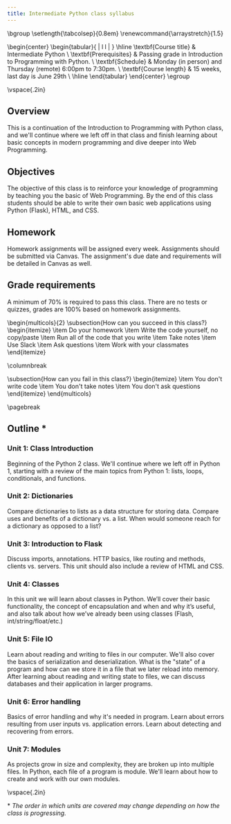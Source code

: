 ```yaml
---
title: Intermediate Python class syllabus
---
```


\bgroup
\setlength{\tabcolsep}{0.8em}
\renewcommand{\arraystretch}{1.5}

\begin{center}
\begin{tabular}{ | l l | }
\hline
\textbf{Course title} & Intermediate Python \\
\textbf{Prerequisites} & Passing grade in Introduction to Programming with Python. \\
\textbf{Schedule} & Monday (in person) and Thursday (remote) 6:00pm to 7:30pm. \\
\textbf{Course length} & 15 weeks, last day is June 29th \\
\hline
\end{tabular}
\end{center}
\egroup

\vspace{.2in}

## Overview

This is a continuation of the Introduction to Programming with Python class, and we'll continue where we left off in that class and finish learning about basic concepts in modern programming and dive deeper into Web Programming.

## Objectives

The objective of this class is to reinforce your knowledge of programming by teaching you the basic of Web Programming. By the end of this class students should be able to write their own basic web applications using Python (Flask), HTML, and CSS.

## Homework

Homework assignments will be assigned every week. Assignments should be submitted via Canvas. The assignment's due date and requirements will be detailed in Canvas as well.

## Grade requirements

A minimum of 70% is required to pass this class. There are no tests or quizzes, grades are 100% based on homework assignments.

\begin{multicols}{2}
\subsection{How can you succeed in this class?}
\begin{itemize}
\item Do your homework
\item Write the code yourself, no copy/paste
\item Run all of the code that you write
\item Take notes
\item Use Slack
\item Ask questions
\item Work with your classmates
\end{itemize}

\columnbreak

\subsection{How can you fail in this class?}
\begin{itemize}
\item You don't write code
\item You don't take notes
\item You don't ask questions
\end{itemize}
\end{multicols}


\pagebreak

## Outline *

### Unit 1: Class Introduction

Beginning of the Python 2 class. We'll continue where we left off in Python 1,
starting with a review of the main topics from Python 1: lists, loops,
conditionals, and functions.

### Unit 2: Dictionaries

Compare dictionaries to lists as a data structure for storing data. Compare
uses and benefits of a dictionary vs. a list. When would someone reach for a
dictionary as opposed to a list?

### Unit 3: Introduction to Flask

Discuss imports, annotations. HTTP basics, like routing and methods, clients
vs. servers. This unit should also include a review of HTML and CSS.

### Unit 4: Classes

In this unit we will learn about classes in Python. We’ll cover their basic
functionality, the concept of encapsulation and when and why it’s useful, and
also talk about how we’ve already been using classes (Flash,
int/string/float/etc.)

### Unit 5: File IO

Learn about reading and writing to files in our computer. We'll also cover the
basics of serialization and deserialization. What is the "state" of a program
and how can we store it in a file that we later reload into memory. After
learning about reading and writing state to files, we can discuss databases and
their application in larger programs.

### Unit 6: Error handling

Basics of error handling and why it's needed in program. Learn about errors
resulting from user inputs vs. application errors. Learn about detecting and
recovering from errors.

### Unit 7: Modules

As projects grow in size and complexity, they are broken up into multiple
files. In Python, each file of a program is module. We'll learn about how to
create and work with our own modules.

\vspace{.2in}

\* _The order in which units are covered may change depending on how the class is progressing._
